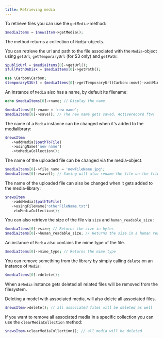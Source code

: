```yaml
---
title: Retrieving media
---
```


To retrieve files you can use the `getMedia`-method:

```php
$mediaItems = $newsItem->getMedia();
```

The method returns a collection of `Media`-objects.

You can retrieve the url and path to the file associated with the `Media`-object using  `getUrl`, `getTemporaryUrl` (for S3 only) and `getPath`:

```php
$publicUrl = $mediaItems[0]->getUrl();
$fullPathOnDisk = $mediaItems[0]->getPath();

use \Carbon\Carbon;
$temporaryS3Url = $mediaItems[0]->getTemporaryUrl(Carbon::now()->addMinutes(5));
```

An instance of `Media` also has a name, by default its filename:

```php
echo $mediaItems[0]->name; // Display the name

$mediaItems[0]->name = 'new name';
$mediaItems[0]->save(); // The new name gets saved. Activerecord ftw!
```

The name of a `Media` instance can be changed when it's added to the medialibrary:

```php
$newsItem
   ->addMedia($pathToFile)
   ->usingName('new name')
   ->toMediaCollection();
```

The name of the uploaded file can be changed via the media-object:

```php
$mediaItems[0]->file_name = 'newFileName.jpg';
$mediaItems[0]->save(); // Saving will also rename the file on the filesystem.
```

The name of the uploaded file can also be changed when it gets added to the media-library:

```php
$newsItem
   ->addMedia($pathToFile)
   ->usingFileName('otherFileName.txt')
   ->toMediaCollection();
```

You can also retrieve the size of the file via  `size` and `human_readable_size` :

```php
$mediaItems[0]->size; // Returns the size in bytes
$mediaItems[0]->human_readable_size; // Returns the size in a human readable format (eg. 1,5 MB)
```

An instance of `Media` also contains the mime type of the file.

```php
$mediaItems[0]->mime_type; // Returns the mime type
```

You can remove something from the library by simply calling `delete` on an instance of `Media`:

```php
$mediaItems[0]->delete();
```

When a `Media` instance gets deleted all related files will be removed from the filesystem.

Deleting a model with associated media, will also delete all associated files.

```php
$newsItem->delete(); // all associated files will be deleted as well
```

If you want to remove all associated media in a specific collection you can use the `clearMediaCollection` method:

```php
$newsItem->clearMediaCollection(); // all media will be deleted
```
